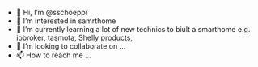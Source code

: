 - 👋 Hi, I’m @sschoeppi
- 👀 I’m interested in samrthome
- 🌱 I’m currently learning a lot of new technics to biult a smarthome e.g. iobroker, tasmota, Shelly products, 
- 💞️ I’m looking to collaborate on ...
- 📫 How to reach me ...

<!---
sschoeppi/sschoeppi is a ✨ special ✨ repository because its `README.md` (this file) appears on your GitHub profile.
You can click the Preview link to take a look at your changes.
--->
